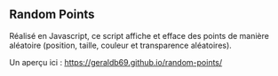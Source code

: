## Random Points

Réalisé en Javascript, ce script affiche et efface des points de manière aléatoire (position, taille, couleur et transparence aléatoires).

Un aperçu ici : https://geraldb69.github.io/random-points/

